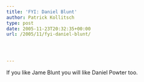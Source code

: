 ```yaml
---
title: 'FYI: Daniel Blunt'
author: Patrick Kollitsch
type: post
date: 2005-11-23T20:32:35+00:00
url: /2005/11/fyi-daniel-blunt/




---
```

If you like Jame Blunt you will like Daniel Powter too.